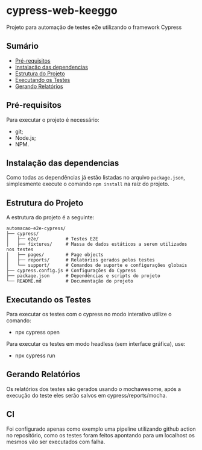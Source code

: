 # cypress-web-keeggo

Projeto para automação de testes e2e utilizando o framework Cypress

## Sumário

- [Pré-requisitos](#pré-requisitos)
- [Instalação das dependencias](#instalação-das-dependencias)
- [Estrutura do Projeto](#estrutura-do-projeto)
- [Executando os Testes](#executando-os-testes)
- [Gerando Relatórios](#gerando-relatórios)

## Pré-requisitos

Para executar o projeto é necessário:

- git;
- Node.js;
- NPM.

## Instalação das dependencias

Como todas as dependências já estão listadas no arquivo `package.json`, simplesmente execute o comando `npm install` na raiz do projeto.

## Estrutura do Projeto

A estrutura do projeto é a seguinte:

```plaintext
automacao-e2e-cypress/
├── cypress/
│   ├── e2e/          # Testes E2E
│   ├── fixtures/     # Massa de dados estáticos a serem utilizados nos testes
│   ├── pages/        # Page objects
│   ├── reports/      # Relatórios gerados pelos testes
│   └── support/      # Comandos de suporte e configurações globais
├── cypress.config.js # Configurações do Cypress
├── package.json      # Dependências e scripts do projeto
└── README.md         # Documentação do projeto
```

## Executando os Testes

Para executar os testes com o cypress no modo interativo utilize o comando:

- npx cypress open

Para executar os testes em modo headless (sem interface gráfica), use:

- npx cypress run

## Gerando Relatórios

Os relatórios dos testes são gerados usando o mochawesome, após a execução do teste eles serão salvos em cypress/reports/mocha.

## CI

Foi configurado apenas como exemplo uma pipeline utilizando github action no repositório, como os testes foram feitos apontando para um localhost os mesmos vão ser executados com falha.

